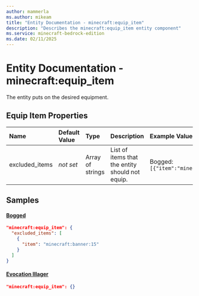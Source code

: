 ```yaml
---
author: mammerla
ms.author: mikeam
title: "Entity Documentation - minecraft:equip_item"
description: "Describes the minecraft:equip_item entity component"
ms.service: minecraft-bedrock-edition
ms.date: 02/11/2025 
---
```


# Entity Documentation - minecraft:equip_item

The entity puts on the desired equipment.


## Equip Item Properties

|Name       |Default Value |Type |Description |Example Values |
|:----------|:-------------|:----|:-----------|:------------- |
| excluded_items | *not set* | Array of strings | List of items that the entity should not equip. | Bogged: `[{"item":"minecraft:banner:15"}]` | 

## Samples

#### [Bogged](https://github.com/Mojang/bedrock-samples/tree/preview/behavior_pack/entities/bogged.json)


```json
"minecraft:equip_item": {
  "excluded_items": [
    {
      "item": "minecraft:banner:15"
    }
  ]
}
```

#### [Evocation Illager](https://github.com/Mojang/bedrock-samples/tree/preview/behavior_pack/entities/evocation_illager.json)


```json
"minecraft:equip_item": {}
```
